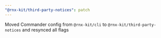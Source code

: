 ```yaml
---
"@rnx-kit/third-party-notices": patch
---
```


Moved Commander config from `@rnx-kit/cli` to `@rnx-kit/third-party-notices` and
resynced all flags
